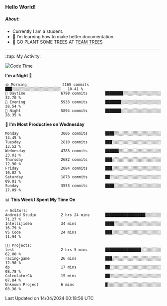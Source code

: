 ### Hello World!

##### About:
- Currently I am a student.
- 🌱 I’m learning how to make better documentation.
- 🌱 GO PLANT SOME TREES AT [TEAM TREES](https://teamtrees.org/)

---
  <summary>:zap: My Activity:</summary>
  
<!--START_SECTION:waka-->
![Code Time](http://img.shields.io/badge/Code%20Time-1%2C314%20hrs%2038%20mins-blue)

**I'm a Night 🦉** 

```text
🌞 Morning                2165 commits        ███░░░░░░░░░░░░░░░░░░░░░░   10.41 % 
🌆 Daytime                6798 commits        ████████░░░░░░░░░░░░░░░░░   32.70 % 
🌃 Evening                5933 commits        ███████░░░░░░░░░░░░░░░░░░   28.54 % 
🌙 Night                  5894 commits        ███████░░░░░░░░░░░░░░░░░░   28.35 % 
```
📅 **I'm Most Productive on Wednesday** 

```text
Monday                   3005 commits        ████░░░░░░░░░░░░░░░░░░░░░   14.45 % 
Tuesday                  2810 commits        ███░░░░░░░░░░░░░░░░░░░░░░   13.52 % 
Wednesday                4783 commits        ██████░░░░░░░░░░░░░░░░░░░   23.01 % 
Thursday                 2682 commits        ███░░░░░░░░░░░░░░░░░░░░░░   12.90 % 
Friday                   2084 commits        ███░░░░░░░░░░░░░░░░░░░░░░   10.02 % 
Saturday                 1873 commits        ██░░░░░░░░░░░░░░░░░░░░░░░   09.01 % 
Sunday                   3553 commits        ████░░░░░░░░░░░░░░░░░░░░░   17.09 % 
```


📊 **This Week I Spent My Time On** 

```text
🔥 Editors: 
Android Studio           2 hrs 24 mins       ██████████████████░░░░░░░   71.27 % 
Intellijidea             34 mins             ████░░░░░░░░░░░░░░░░░░░░░   16.79 % 
VS Code                  24 mins             ███░░░░░░░░░░░░░░░░░░░░░░   11.94 % 

🐱‍💻 Projects: 
test                     2 hrs 5 mins        ████████████████░░░░░░░░░   62.00 % 
racing-game              26 mins             ███░░░░░░░░░░░░░░░░░░░░░░   12.90 % 
dp                       17 mins             ██░░░░░░░░░░░░░░░░░░░░░░░   08.78 % 
CalculatorCA             15 mins             ██░░░░░░░░░░░░░░░░░░░░░░░   07.84 % 
Unknown Project          6 mins              █░░░░░░░░░░░░░░░░░░░░░░░░   03.36 % 
```


 Last Updated on 14/04/2024 00:18:56 UTC
<!--END_SECTION:waka-->
